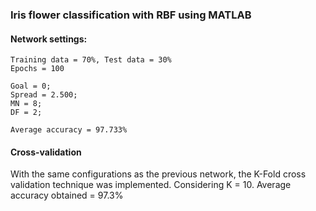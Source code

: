 ### Iris flower classification with RBF using MATLAB

#### Network settings:
```
Training data = 70%, Test data = 30%
Epochs = 100

Goal = 0;
Spread = 2.500;
MN = 8;                                     
DF = 2;   

Average accuracy = 97.733%
```

#### Cross-validation
With the same configurations as the previous network, the K-Fold cross validation technique was implemented.
Considering K = 10.
Average accuracy obtained = 97.3%

